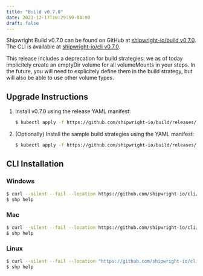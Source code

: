 ```yaml
---
title: "Build v0.7.0"
date: 2021-12-17T10:29:59-04:00
draft: false
---
```


Shipwright Build v0.7.0 can be found on GitHub at [shipwright-io/build v0.7.0](https://github.com/shipwright-io/build/releases/tag/v0.7.0). The CLI is available at [shipwright-io/cli v0.7.0](https://github.com/shipwright-io/cli/releases/tag/v0.7.0).

This release includes a deprecation for build strategies: we as of today implicitely create an emptyDir volume for all volumeMounts in your steps. In the future, you will need to explicitely define them in the build strategy, but will also be able to use other volume types.

## Upgrade Instructions

1. Install v0.7.0 using the release YAML manifest:

   ```bash
   $ kubectl apply -f https://github.com/shipwright-io/build/releases/download/v0.7.0/release.yaml
   ```

2. (Optionally) Install the sample build strategies using the YAML manifest:

   ```bash
   $ kubectl apply -f https://github.com/shipwright-io/build/releases/download/v0.7.0/sample-strategies.yaml
   ```

## CLI Installation

### Windows

```sh
$ curl --silent --fail --location https://github.com/shipwright-io/cli/releases/download/v0.7.0/cli_0.7.0_windows_x86_64.tar.gz | tar xzf - shp.exe
$ shp help
```

### Mac

```sh
$ curl --silent --fail --location https://github.com/shipwright-io/cli/releases/download/v0.7.0/cli_0.7.0_macOS_x86_64.tar.gz | tar -xzf - -C /usr/local/bin shp
$ shp help
```

### Linux

```sh
$ curl --silent --fail --location "https://github.com/shipwright-io/cli/releases/download/v0.7.0/cli_0.7.0_linux_$(uname -m | sed 's/aarch64/arm64/').tar.gz" | sudo tar -xzf - -C /usr/bin shp
$ shp help
```
